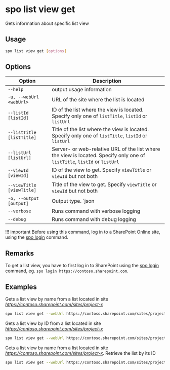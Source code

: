 # spo list view get

Gets information about specific list view

## Usage

```sh
spo list view get [options]
```

## Options

Option|Description
------|-----------
`--help`|output usage information
`-u, --webUrl <webUrl>`|URL of the site where the list is located
`--listId [listId]`|ID of the list where the view is located. Specify only one of `listTitle`, `listId` or `listUrl`
`--listTitle [listTitle]`|Title of the list where the view is located. Specify only one of `listTitle`, `listId` or `listUrl`
`--listUrl [listUrl]`|Server- or web-relative URL of the list where the view is located. Specify only one of `listTitle`, `listId` or `listUrl`
`--viewId [viewId]`|ID of the view to get. Specify `viewTitle` or `viewId` but not both
`--viewTitle [viewTitle]`|Title of the view to get. Specify `viewTitle` or `viewId` but not both
`-o, --output [output]`|Output type. `json|text`. Default `text`
`--verbose`|Runs command with verbose logging
`--debug`|Runs command with debug logging

!!! important
    Before using this command, log in to a SharePoint Online site, using the [spo login](../login.md) command.

## Remarks

To get a list view, you have to first log in to SharePoint using the [spo login](../login.md) command, eg. `spo login https://contoso.sharepoint.com`.

## Examples

Gets a list view by name from a list located in site _https://contoso.sharepoint.com/sites/project-x_

```sh
spo list view get --webUrl https://contoso.sharepoint.com/sites/project-x --listTitle 'My List' --viewTitle 'All Items'
```

Gets a list view by ID from a list located in site _https://contoso.sharepoint.com/sites/project-x_

```sh
spo list view get --webUrl https://contoso.sharepoint.com/sites/project-x --listUrl 'Lists/My List' --viewId 330f29c5-5c4c-465f-9f4b-7903020ae1ce
```

Gets a list view by name from a list located in site _https://contoso.sharepoint.com/sites/project-x_. Retrieve the list by its ID

```sh
spo list view get --webUrl https://contoso.sharepoint.com/sites/project-x --listId 330f29c5-5c4c-465f-9f4b-7903020ae1c1 --viewTitle 'All Items'
```